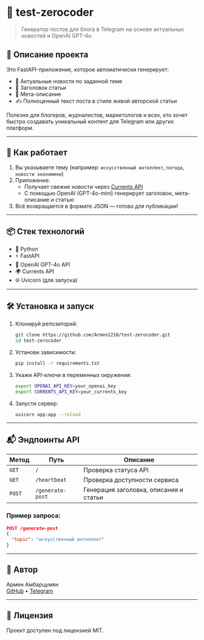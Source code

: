# 🧠 test-zerocoder

> Генератор постов для блога в Telegram на основе актуальных новостей и OpenAI GPT-4o.

## 📌 Описание проекта

Это FastAPI-приложение, которое автоматически генерирует:
- 📰 Актуальные новости по заданной теме  
- 🧩 Заголовок статьи  
- 📝 Мета-описание  
- ✍️ Полноценный текст поста в стиле живой авторской статьи  

Полезно для блогеров, журналистов, маркетологов и всех, кто хочет быстро создавать уникальный контент для Telegram или других платформ.

---

## 🚀 Как работает

1. Вы указываете тему (например: `искусственный интеллект`, `погода`, `новости экономики`)
2. Приложение:
   - Получает свежие новости через [Currents API](https://currentsapi.services)
   - С помощью OpenAI (GPT-4o-mini) генерирует заголовок, мета-описание и статью
3. Всё возвращается в формате JSON — готово для публикации!

---

## 📦 Стек технологий

- 🐍 Python  
- ⚡ FastAPI  
- 🤖 OpenAI GPT-4o API  
- 🌍 Currents API  
- 🌐 Uvicorn (для запуска)

---

## 🛠️ Установка и запуск

1. Клонируй репозиторий:
   ```bash
   git clone https://github.com/Armen2210/test-zerocoder.git
   cd test-zerocoder
   ```

2. Установи зависимости:
   ```bash
   pip install -r requirements.txt
   ```

3. Укажи API-ключи в переменных окружения:
   ```bash
   export OPENAI_API_KEY=your_openai_key
   export CURRENTS_API_KEY=your_currents_key
   ```

4. Запусти сервер:
   ```bash
   uvicorn app:app --reload
   ```

---

## 📬 Эндпоинты API

| Метод | Путь              | Описание                                |
|-------|-------------------|-----------------------------------------|
| `GET` | `/`               | Проверка статуса API                    |
| `GET` | `/heartbeat`      | Проверка доступности сервиса            |
| `POST`| `/generate-post`  | Генерация заголовка, описания и статьи  |

### Пример запроса:
```json
POST /generate-post
{
  "topic": "искусственный интеллект"
}
```

---

## 👤 Автор

Армен Амбарцумян  
[GitHub](https://github.com/Armen2210) • [Telegram](https://t.me/Armen86aa)

---

## 📄 Лицензия

Проект доступен под лицензией MIT.

   

